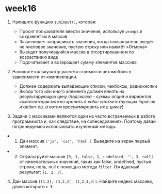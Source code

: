 # week16

1. Напишите функцию `sumInput()`, которая:
    - Просит пользователя ввести значения, используя `prompt` и сохраняет их в массив
    - Заканчивает запрашивать значения, когда пользователь введёт не числовое значение, пустую строку или нажмёт «Отмена»
    - Выводит получившийся массив в отсортированном по возрастанию виде
    - Подсчитывает и возвращает сумму элементов массива

2. Напишите калькулятор расчета стоимости автомобиля в зависимости от комплектации. 
    - Должен содержать выпадающие списки, чекбоксы, радиокнопки
    - Выбор того или иного элемента должен влиять на результирующую цену (*подсказка - суммы опций и вариантов комплектации можно хранить в value соответствующих input-ов и option-ов, а потом просуммировать их в цикле*)

3. Задачи с массивами являются один из часто встречаемых в работе программиста и, как следствие, на собеседованиях. Поэтому давай потренируемся использовать изученный методы.
- 1. Дан массив `['js', 'css', 'html']`. Выведите на экран первый элемент.
- 2. Отфильтруйте массив `[0, 1, false, 2, undefined, '', 3, null]` от нежелательных значений, таких как false, undefined, пустые строки, ноль, null с помощью метода `filter`.  Ожидаемый результат: `[1, 2, 3]`.

4. Дан массив `[[1,2], [1,2,3], [1,2,3,4]]`. Найдите индекс массива, длина которого `> 3`.
